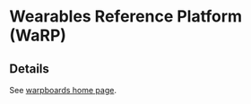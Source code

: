 
# Wearables Reference Platform (WaRP)

## Details
  
See [warpboards home page](http://www.warpboard.org).


